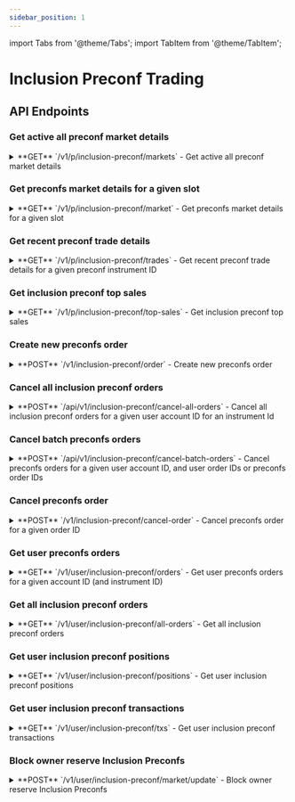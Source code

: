 ```yaml
---
sidebar_position: 1
---
```


import Tabs from '@theme/Tabs';
import TabItem from '@theme/TabItem';

# Inclusion Preconf Trading

## API Endpoints

### Get active all preconf market details

<div className="api-endpoints-grid">

<details className="api-endpoint">
<summary className="api-endpoint-header">
  <span className="api-method-get">**GET**</span> `/v1/p/inclusion-preconf/markets` - Get active all preconf market details
</summary>

**Code Example:**
<Tabs>
<TabItem value="http" label="HTTP" default>

```bash
curl -X GET /v1/p/inclusion-preconf/markets
```

</TabItem>
<TabItem value="python" label="Python">

```python
import requests

url = "https://mainnet.app.ethgas.com/api/v1/p/inclusion-preconf/markets"

headers = {}

response = requests.get(url, headers=headers)

print(response.text)
```

</TabItem>
</Tabs>

**Request Parameters:**

| Parameter | Required | Type | Description |
| --- | --- | --- | --- |
| None | - | - | No parameters required |

**Example Response:**

```json
{
    "success": true,
    "data": {
        "markets": [
            {
                "marketId": 1000002880221,
                "slot": 2880221,
                "instrumentId": "ETH-PC-2880221",
                "name": "Eth Preconf Inclusion Slot #2880221",
                "quantityStep": "1",
                "minQuantity": "1",
                "maxQuantity": "30000000",
                "priceStep": "0.00000000001",
                "minPrice": "0.00000000001",
                "maxPrice": "0.00001",
                "collateralPerSlot": "3.996",
                "totalPreconf": 36000000,
                "availablePreconf": 30000000,
                "direction": true,
                "price": "0.00000001302",
                "midPrice": "0.00000001299",
                "status": 1,
                "maturityTime": 1730465048000,
                "trxSubmitTime": 1730465050000,
                "blockTime": 1730465052000,
                "finalityTime": 1730465820000,
                "totalGas": 29982469,
                "validatorType": 1,
                "updateDate": 1730465042000
            }
        ]
    }
}
```

**Response Body:**

| Name | Type | Description |
| --- | --- | --- |
| markets | array | List of Market objects |
| └ marketId | integer | Preconf market ID |
| └ slot | integer | Slot number of the block |
| └ instrumentId | string | Inclusion Preconf Market instrument ID<br/><br/>Use endpoint [GET /api/v1/p/inclusion-preconf/markets] to get a list of all available inclusion preconf markets' instrument IDs |
| └ name | string | Preconf market name<br/><br/>In format: "ETH-PC-xxxxxx" |
| └ quantityStep | string | Minimum increment between different order quantities |
| └ minQuantity | string | Minimum order quantity |
| └ maxQuantity | string | Maximum order quantity |
| └ priceStep | string | Minimum increment between valid price levels |
| └ minPrice | string | Minimum price |
| └ maxPrice | string | Maximum price |
| └ collateralPerSlot | string | ETH reserved by validator as collateral for this slot |
| └ totalPreconf | integer | Total preconf quantity for this slot |
| └ availablePreconf | integer | Available preconf quantity for trading |
| └ direction | boolean | The last trading direction (true = buy, false = sell) |
| └ price | string | Latest traded market price for this market |
| └ midPrice | string | Mid price of bid and ask |
| └ status | integer | Market status - see [Market Status Codes](/docs/reference/lookup-tables#market-status-codes) |
| └ maturityTime | integer | Datetime (in UNIX time) when the market will be closed |
| └ trxSubmitTime | integer | Datetime (in UNIX time) when the market will be closed for submitting transactions |
| └ blockTime | integer | Datetime (in UNIX time) when the block starts |
| └ finalityTime | integer | Datetime (in UNIX time) when the block is being finalized |
| └ totalGas | integer | Total gas available for sale in this block |
| └ validatorType | integer | Type of validator (0 for normal validators, 1 for SSV validators) |
| └ updateDate | integer | Datetime (in UNIX time) when the market orderbook was last updated |

</details>

### Get preconfs market details for a given slot

<details className="api-endpoint">
<summary className="api-endpoint-header">
  <span className="api-method-get">**GET**</span> `/v1/p/inclusion-preconf/market` - Get preconfs market details for a given slot
</summary>

**Code Example:**
<Tabs>
<TabItem value="http" label="HTTP" default>

```bash
curl -X GET /v1/p/inclusion-preconf/market?slot=2880221
```

</TabItem>
<TabItem value="python" label="Python">

```python
import requests

url = "https://mainnet.app.ethgas.com/api/v1/p/inclusion-preconf/market"

params = {
    "slot": 2880221
}

headers = {}

response = requests.get(url, headers=headers, params=params)

print(response.text)
```

</TabItem>
</Tabs>

**Request Parameters:**

| Parameter | Required | Type | Description |
| --- | --- | --- | --- |
| slot | YES | integer | Slot number |

**Example Response:**

```json
{
    "success": true,
    "data": {
        "market": {
            "marketId": 1000002880221,
            "slot": 2880221,
            "instrumentId": "ETH-PC-2880221",
            "name": "Eth Preconf Inclusion Slot #2880221",
            "quantityStep": "1",
            "minQuantity": "1",
            "maxQuantity": "30000000",
            "priceStep": "0.00000000001",
            "minPrice": "0.00000000001",
            "maxPrice": "0.00001",
            "collateralPerSlot": "3.996",
            "totalPreconf": 36000000,
            "availablePreconf": 30000000,
            "direction": true,
            "price": "0.00000001302",
            "midPrice": "0.00000001299",
            "status": 1,
            "maturityTime": 1730465048000,
            "trxSubmitTime": 1730465050000,
            "blockTime": 1730465052000,
            "finalityTime": 1730465820000,
            "totalGas": 29982469,
            "validatorType": 1,
            "updateDate": 1730465042000
        }
    }
}
```

**Response Body:**

| Name | Type | Description |
| --- | --- | --- |
| market | object | Market object |
| └ marketId | integer | Preconf market ID |
| └ slot | integer | Slot number of the block |
| └ instrumentId | string | Inclusion Preconf Market instrument ID<br/><br/>Use endpoint [GET /api/v1/p/inclusion-preconf/markets] to get a list of all available instrument IDs |
| └ name | string | Preconf market name<br/><br/>In format: "ETH-PC-xxxxxx" |
| └ quantityStep | string | Minimum increment between different order quantities |
| └ minQuantity | string | Minimum order quantity |
| └ maxQuantity | string | Maximum order quantity |
| └ priceStep | string | Minimum increment between valid price levels |
| └ minPrice | string | Minimum price |
| └ maxPrice | string | Maximum price |
| └ collateralPerSlot | string | ETH reserved by validator as collateral for this slot |
| └ totalPreconf | integer | Total preconf quantity for this slot |
| └ availablePreconf | integer | Available preconf quantity for trading |
| └ direction | boolean | The last trading direction (true = buy, false = sell) |
| └ price | string | Latest traded market price for this market |
| └ midPrice | string | Mid price of bid and ask |
| └ status | integer | Market status - see [Market Status Codes](/docs/reference/lookup-tables#market-status-codes) |
| └ maturityTime | integer | Datetime (in UNIX time) when the market will be closed |
| └ trxSubmitTime | integer | Datetime (in UNIX time) when the market will be closed for submitting transactions |
| └ blockTime | integer | Datetime (in UNIX time) when the block starts |
| └ finalityTime | integer | Datetime (in UNIX time) when the block is being finalized |
| └ totalGas | integer | Total gas available for sale in this block |
| └ validatorType | integer | Type of validator (0 for normal validators, 1 for SSV validators) |
| └ updateDate | integer | Datetime (in UNIX time) when the market orderbook was last updated |

</details>

### Get recent preconf trade details

<details className="api-endpoint">
<summary className="api-endpoint-header">
  <span className="api-method-get">**GET**</span> `/v1/p/inclusion-preconf/trades` - Get recent preconf trade details for a given preconf instrument ID
</summary>

**Code Example:**
<Tabs>
<TabItem value="http" label="HTTP" default>

```bash
curl -X GET /v1/p/inclusion-preconf/trades?instrumentId=ETH-PC-988403&limit=10
```

</TabItem>
<TabItem value="python" label="Python">

```python
import requests

url = "https://mainnet.app.ethgas.com/api/v1/p/inclusion-preconf/trades"

params = {
    "instrumentId": "ETH-PC-988403",
    "limit": 10
}

headers = {}

response = requests.get(url, headers=headers, params=params)

print(response.text)
```

</TabItem>
</Tabs>

**Request Parameters:**

| Parameter | Required | Type | Description |
| --- | --- | --- | --- |
| instrumentId | YES | string | Instrument ID |
| limit | NO | integer | Maximum number of transactions to return |

**Example Response:**

```json
{
    "trades": [
        {
            "trxId": "1231310314",
            "instrumentId": "ETH-PC-988403",
            "side": false,
            "price": "0.0501",
            "quantity": "210000",
            "date": 1689833397180
        },
        {
            "trxId": "1231310327",
            "instrumentId": "ETH-PC-988403",
            "side": false,
            "price": "0.0493",
            "quantity": "400000",
            "date": 1689833043675
        }
    ]
}
```

**Response Body:**

| Name | Type | Description |
| --- | --- | --- |
| trades | array | List of trades |
| └ trxId | string | Transaction Id |
| └ instrumentId | string | Inclusion Preconf market instrument ID<br/><br/>Use endpoint [GET /api/v1/p/inclusion-preconf/markets] to get a list of all available inclusion preconf markets' instrument IDs |
| └ side | boolean | Trade side (true for buy, false for sell) |
| └ price | string | Price at which the trade occurred |
| └ quantity | string | Traded quantity |
| └ date | integer | Timestamp of the trade in milliseconds |

</details>

### Get inclusion preconf top sales

<details className="api-endpoint">
<summary className="api-endpoint-header">
  <span className="api-method-get">**GET**</span> `/v1/p/inclusion-preconf/top-sales` - Get inclusion preconf top sales
</summary>

**Code Example:**
<Tabs>
<TabItem value="http" label="HTTP" default>

```bash
curl -X GET /v1/p/inclusion-preconf/top-sales
```

</TabItem>
<TabItem value="python" label="Python">

```python
import requests

url = "https://mainnet.app.ethgas.com/api/v1/p/inclusion-preconf/top-sales"

headers = {}

response = requests.get(url, headers=headers)

print(response.text)
```

</TabItem>
</Tabs>

**Request Parameters:**

| Parameter | Required | Type | Description |
| --- | --- | --- | --- |
| None | - | - | No parameters required |

**Response Body:**

| Name | Type | Description |
| --- | --- | --- |
| topSales | array | List of top sales |
| └ slot | integer | Slot ID |
| └ totalGas | integer | Total gas purchased in this slot |
| └ sales | array | Array of top gas sales |
| 　└ price | string | Purchased price in average |
| 　└ quantity | string | Purchased gas quantity |

</details>

### Create new preconfs order

<details className="api-endpoint">
<summary className="api-endpoint-header">
  <span className="api-method-post">**POST**</span> `/v1/inclusion-preconf/order` - Create new preconfs order
</summary>

**Code Example:**
<Tabs>
<TabItem value="http" label="HTTP" default>

```bash
curl -H "Authorization: Bearer {{access_token}}" -X POST /v1/inclusion-preconf/order \
  -H "Content-Type: application/json" \
  -d '{
    "instrumentId": "ETH-PC-9884031",
    "accountId": 128,
    "side": 1,
    "orderType": 2,
    "quantity": 10000,
    "clientOrderId": "05d61624",
    "passive": false,
    "price": 0.01
}'
```

</TabItem>
<TabItem value="python" label="Python">

```python
import requests

url = "https://mainnet.app.ethgas.com/api/v1/inclusion-preconf/order"

payload = {
    "instrumentId": "ETH-PC-9884031",
    "accountId": 128,
    "side": 1,
    "orderType": 2,
    "quantity": 10000,
    "clientOrderId": "05d61624",
    "passive": False,
    "price": 0.01
}

headers = {
    'Content-Type': 'application/json',
    'Authorization': 'Bearer {{access_token}}'
}

response = requests.post(url, headers=headers, json=payload)

print(response.text)
```

</TabItem>
</Tabs>

**Request Parameters:**

| Parameter | Required | Type | Description |
| --- | --- | --- | --- |
| instrumentId | NO | string | Instrument ID |
| accountId | YES | integer | Account ID |
| side | NO | integer | Order Side. Buy = 1, Sell = 0 |
| orderType | YES | integer | Order Type. Market = 1, Limit = 2, FOK = 3 |
| clientOrderId | YES | string | A client generated random string as orderId |
| passive | NO | boolean | (Post-only) Whether the order is a maker order only (i.e. can only be lifted, but cannot lift/take any orders from the orderbook itself - in other words, can only add liquidity)<br/><br/>If set to false, there are no such restrictions and the order can immediately lift (i.e. take) existing orders in the orderbook if it is crossing the bid/sell price spread |
| price | NO | double | Order price. Only applicable to limit, fok order |
| quantity | YES | integer | Quantity to buy or sell |

**Example Response:**

```json
{
    "success": true,
    "data": {
        "order": {
            "orderId": 204415806,
            "instrumentId": "ETH-PC-9884031",
            "accountId": 128,
            "side": true,
            "orderType": 2,
            "quantity": "10000",
            "fulfilled": "5000",
            "price": "0.01",
            "status": 1,
            "clientOrderId": "05d61624",
            "passive": false,
            "orderDate": 1697449417659,
            "source": 1
        }
    }
}
```

**Response Body:**

| Name | Type | Description |
| --- | --- | --- |
| order | object | Order object |
| └ orderId | integer | Unique order ID, assigned by ETHGas |
| └ instrumentId | string | Inclusion Preconf market instrument ID<br/><br/>Use endpoint [GET /api/v1/p/inclusion-preconf/markets] to get a list of all available inclusion preconf markets' instrument IDs |
| └ accountId | integer | Unique ID for each of the user's current & trading accounts assigned by ETHGas |
| └ side | boolean | buy order (true) or sell order (false) |
| └ orderType | integer | Market order (1) or limit order (2) |
| └ quantity | string | Order quantity |
| └ fulfilled | string | Quantity that has already been executed |
| └ price | string | Price of the order |
| └ status | integer | Order status - see [Order Status Codes](/docs/reference/lookup-tables#order-status-codes) |
| └ clientOrderId | string | An arbitrary string with max 32 characters (preferably unique) provided by the client when the order was created |
| └ passive | boolean | Whether the order is a maker order only |
| └ orderDate | integer | Datetime (in UNIX time) when the order was created |
| └ source | integer | Where the order is originated |

</details>

### Cancel all inclusion preconf orders

<details className="api-endpoint">
<summary className="api-endpoint-header">
  <span className="api-method-post">**POST**</span> `/api/v1/inclusion-preconf/cancel-all-orders` - Cancel all inclusion preconf orders for a given user account ID for an instrument Id
</summary>

**Code Example:**
<Tabs>
<TabItem value="http" label="HTTP" default>

```bash
curl -H "Authorization: Bearer {{access_token}}" -X POST /v1/inclusion-preconf/cancel-all-orders \
  -H "Content-Type: application/json" \
  -d '{
    "accountId": 128,
    "instrumentId": "ETH-PC-1012051"
}'
```

</TabItem>
<TabItem value="python" label="Python">

```python
import requests

url = "https://mainnet.app.ethgas.com/api/v1/inclusion-preconf/cancel-all-orders"

payload = {
    "accountId": 128,
    "instrumentId": "ETH-PC-1012051"
}

headers = {
    'Content-Type': 'application/json',
    'Authorization': 'Bearer {{access_token}}'
}

response = requests.post(url, headers=headers, json=payload)

print(response.text)
```

</TabItem>
</Tabs>

**Request Parameters:**

| Parameter | Required | Type | Description |
| --- | --- | --- | --- |
| accountId | YES | integer | Account ID |
| instrumentId | YES | string | Instrument ID |

**Example Response:**

```json
{
    "success": true,
    "data": {}
}
```

**Response Body:**

| Name | Type | Description |
| --- | --- | --- |
| accountId | integer | Account ID |
| orderId | integer | Order ID |
| code | integer | Response code |

</details>

### Cancel batch preconfs orders

<details className="api-endpoint">
<summary className="api-endpoint-header">
  <span className="api-method-post">**POST**</span> `/api/v1/inclusion-preconf/cancel-batch-orders` - Cancel preconfs orders for a given user account ID, and user order IDs or preconfs order IDs
</summary>

**Code Example:**
<Tabs>
<TabItem value="http" label="HTTP" default>

```bash
curl -H "Authorization: Bearer {{access_token}}" -X POST /v1/inclusion-preconf/cancel-batch-orders \
  -H "Content-Type: application/json" \
  -d '{
    "accountId": 128,
    "instrumentId": "ETH-PC-1012051",
    "orderIds": ["b25ab402", "5e885ddd"]
}'
```

</TabItem>
<TabItem value="python" label="Python">

```python
import requests

url = "https://mainnet.app.ethgas.com/api/v1/inclusion-preconf/cancel-batch-orders"

payload = {
    "accountId": 128,
    "instrumentId": "ETH-PC-1012051",
    "orderIds": [
        "b25ab402",
        "5e885ddd"
    ]
}

headers = {
    'Content-Type': 'application/json',
    'Authorization': 'Bearer {{access_token}}'
}

response = requests.post(url, headers=headers, json=payload)

print(response.text)
```

</TabItem>
</Tabs>

**Request Parameters:**

| Parameter | Required | Type | Description |
| --- | --- | --- | --- |
| accountId | YES | integer | account ID |
| orderIds | YES | List of integer | Order ID |
| instrumentId | YES | string | Instrument ID |

**Example Response:**

```json
{
    "success": true,
    "data": {}
}
```

**Response Body:**

| Name | Type | Description |
| --- | --- | --- |
| accountId | integer | Account ID |
| orderId | integer | Order ID |
| code | integer | Response code |

</details>

### Cancel preconfs order

<details className="api-endpoint">
<summary className="api-endpoint-header">
  <span className="api-method-post">**POST**</span> `/v1/inclusion-preconf/cancel-order` - Cancel preconfs order for a given order ID
</summary>

**Code Example:**
<Tabs>
<TabItem value="http" label="HTTP" default>

```bash
curl -H "Authorization: Bearer {{access_token}}" -X POST /v1/inclusion-preconf/cancel-order \
  -H "Content-Type: application/json" \
  -d '{
    "accountId": 128,
    "instrumentId": "ETH-PC-1012051",
    "orderId": "b25ab402"
}'
```

</TabItem>
<TabItem value="python" label="Python">

```python
import requests

url = "https://mainnet.app.ethgas.com/api/v1/inclusion-preconf/cancel-order"

payload = {
    "accountId": 128,
    "instrumentId": "ETH-PC-1012051",
    "orderId": "b25ab402"
}

headers = {
    'Content-Type': 'application/json',
    'Authorization': 'Bearer {{access_token}}'
}

response = requests.post(url, headers=headers, json=payload)

print(response.text)
```

</TabItem>
</Tabs>

**Request Parameters:**

| Parameter | Required | Type | Description |
| --- | --- | --- | --- |
| instrumentId | YES | string | Instrument ID |
| orderId | YES | integer | Order ID |
| accountId | YES | integer | Account ID |
| clientOrderId | YES | string | A client generated random string as orderId |

**Example Response:**

```json
{
    "success": true,
    "data": {}
}
```

**Response Body:**

| Name | Type | Description |
| --- | --- | --- |
| accountId | integer | Account ID |
| orderId | integer | Order ID |
| code | integer | Response code |

</details>

### Get user preconfs orders

<details className="api-endpoint">
<summary className="api-endpoint-header">
  <span className="api-method-get">**GET**</span> `/v1/user/inclusion-preconf/orders` - Get user preconfs orders for a given account ID (and instrument ID)
</summary>

**Code Example:**
<Tabs>
<TabItem value="http" label="HTTP" default>

```bash
curl -H "Authorization: Bearer {{access_token}}" -X GET /v1/user/inclusion-preconf/orders?accountId=128&instrumentId=ETH-PC-9884031
```

</TabItem>
<TabItem value="python" label="Python">

```python
import requests

url = "https://mainnet.app.ethgas.com/api/v1/user/inclusion-preconf/orders"

params = {
    "accountId": 128,
    "instrumentId": "ETH-PC-9884031"
}

headers = {
    'Authorization': 'Bearer {{access_token}}'
}

response = requests.get(url, headers=headers, params=params)

print(response.text)
```

</TabItem>
</Tabs>

**Request Parameters:**

| Parameter | Required | Type | Description |
| --- | --- | --- | --- |
| instrumentId | NO | string | Instrument ID |
| accountId | YES | integer | Account ID |
| onbook | NO | boolean | Pending Orders Only? |
| done | NO | boolean | Done Orders Only? |
| asc | NO | boolean | Sort direction, true = ascending, false = descending, default to false |
| limit | NO | integer | Maximum Number of Orders To Return |

**Example Response:**

```json
{
    "success": true,
    "data": {
        "orders": [
            {
                "orderId": 204421028,
                "marketId": 1000009884031,
                "accountId": 128,
                "instrumentId": "ETH-PC-9884031",
                "side": false,
                "orderType": 1,
                "quantity": "994.66",
                "fulfilled": "994.66",
                "price": 0.00000000535,
                "fees": "0",
                "status": 10,
                "clientOrderId": "y0xja3Xi",
                "passive": false,
                "orderDate": 1697449610000,
                "source": 1,
                "updateDate": 1697449609000
            }
        ]
    }
}
```

**Response Body:**

| Name | Type | Description |
| --- | --- | --- |
| orders | array | List of order object |
| └ orderId | integer | Unique order ID, assigned by ETHGas |
| └ marketId | integer | ETHGas marketId |
| └ accountId | integer | Unique ID for each of the user's current & trading accounts assigned by ETHGas |
| └ instrumentId | string | Inclusion Preconf Market instrument ID<br/><br/>Use endpoint [GET /api/v1/p/inclusion-preconf/markets] to get a list of all available inclusion preconf markets' instrument IDs |
| └ side | boolean | buy order (true) or sell order (false) |
| └ orderType | integer | Market order (1) or limit order (2)<br/><br/>If an order is sent with both a price specified and an orderType of 1, then a maximum slippage order is created |
| └ quantity | string | Order quantity |
| └ fulfilled | string | Whether the order has already been executed |
| └ price | string | Price of the preconfirmation<br/><br/>The should not be included for a regular market order; however if an order is sent with both a price specified and an orderType of 1, then a maximum slippage order is created |
| └ fees | string | Fees charged for this order |
| └ status | integer | Order status - see [Order Status Codes](/docs/reference/lookup-tables#order-status-codes) |
| └ clientOrderId | string | An arbitrary string with max 32 characters (preferably unique) provided by the client when the order was created |
| └ passive | boolean | (Post-only) Whether the order is a maker order only (i.e. can only be lifted, but cannot lift/take any orders from the orderbook itself - in other words, can only add liquidity)<br/><br/>If set to false, there are no such restrictions and the order can immediately lift (i.e. take) existing orders in the orderbook if it is crossing the bid/sell price spread |
| └ orderDate | integer | Datetime (in UNIX time) when the order was placed |
| └ source | integer | Where the order is originated<br/><br/>1: User interface |
| └ updateDate | integer | Datetime (in UNIX time) when the order was last updated |

</details>

### Get all inclusion preconf orders

<details className="api-endpoint">
<summary className="api-endpoint-header">
  <span className="api-method-get">**GET**</span> `/v1/user/inclusion-preconf/all-orders` - Get all inclusion preconf orders
</summary>

**Code Example:**
<Tabs>
<TabItem value="http" label="HTTP" default>

```bash
curl -H "Authorization: Bearer {{access_token}}" -X GET /v1/user/inclusion-preconf/all-orders
```

</TabItem>
<TabItem value="python" label="Python">

```python
import requests

url = "https://mainnet.app.ethgas.com/api/v1/user/inclusion-preconf/all-orders"

headers = {
    'Authorization': 'Bearer {{access_token}}'
}

response = requests.get(url, headers=headers)

print(response.text)
```

</TabItem>
</Tabs>

**Request Parameters:**

| Parameter | Required | Type | Description |
| --- | --- | --- | --- |
| None | - | - | No parameters required |

**Response Body:**

| Name | Type | Description |
| --- | --- | --- |
| orders | array | List of all user's inclusion preconf orders |
| └ orderId | integer | Order ID |
| └ marketId | integer | Market ID |
| └ instrumentId | string | Instrument ID |
| └ side | boolean | Order side |
| └ orderType | integer | Order type |
| └ quantity | string | Order quantity |
| └ price | string | Order price |
| └ status | integer | Order status |
| └ createDate | integer | Creation timestamp |
| └ updateDate | integer | Last update timestamp |

</details>

### Get user inclusion preconf positions

<details className="api-endpoint">
<summary className="api-endpoint-header">
  <span className="api-method-get">**GET**</span> `/v1/user/inclusion-preconf/positions` - Get user inclusion preconf positions
</summary>

**Code Example:**
<Tabs>
<TabItem value="http" label="HTTP" default>

```bash
curl -H "Authorization: Bearer {{access_token}}" -X GET /v1/user/inclusion-preconf/positions
```

</TabItem>
<TabItem value="python" label="Python">

```python
import requests

url = "https://mainnet.app.ethgas.com/api/v1/user/inclusion-preconf/positions"

headers = {
    'Authorization': 'Bearer {{access_token}}'
}

response = requests.get(url, headers=headers)

print(response.text)
```

</TabItem>
</Tabs>

**Request Parameters:**

| Parameter | Required | Type | Description |
| --- | --- | --- | --- |
| None | - | - | No parameters required |

**Response Body:**

| Name | Type | Description |
| --- | --- | --- |
| positions | array | List of user's inclusion preconf positions |
| └ positionId | integer | Position ID |
| └ marketId | integer | Market ID |
| └ instrumentId | string | Instrument ID |
| └ quantity | string | Position quantity |
| └ price | string | Position price |
| └ status | integer | Position status |
| └ createDate | integer | Creation timestamp |
| └ updateDate | integer | Last update timestamp |

</details>

### Get user inclusion preconf transactions

<details className="api-endpoint">
<summary className="api-endpoint-header">
  <span className="api-method-get">**GET**</span> `/v1/user/inclusion-preconf/txs` - Get user inclusion preconf transactions
</summary>

**Code Example:**
<Tabs>
<TabItem value="http" label="HTTP" default>

```bash
curl -H "Authorization: Bearer {{access_token}}" -X GET /v1/user/inclusion-preconf/txs?instrumentId=ETH-PC-9884031&limit=10
```

</TabItem>
<TabItem value="python" label="Python">

```python
import requests

url = "https://mainnet.app.ethgas.com/api/v1/user/inclusion-preconf/txs"

params = {
    "instrumentId": "ETH-PC-9884031",
    "limit": 10
}

headers = {
    'Authorization': 'Bearer {{access_token}}'
}

response = requests.get(url, headers=headers, params=params)

print(response.text)
```

</TabItem>
</Tabs>

**Request Parameters:**

| Parameter | Required | Type | Description |
| --- | --- | --- | --- |
| instrumentId | YES | string | Preconf Market instrument ID<br/><br/>Use endpoint [GET /api/v1/p/inclusion-preconf/markets] to get a list of all available inclusion preconf markets' instrument IDs |
| limit | NO | integer | number of transactions returned |

**Response Body:**

| Name | Type | Description |
| --- | --- | --- |
| txs | array | List of trades |
| └ instrumentId | string | Preconf Market instrument ID<br/><br/>Use endpoint [GET /api/v1/p/inclusion-preconf/markets] to get a list of all available inclusion preconf markets' instrument IDs |
| └ trxId | integer | Transaction Id |
| └ buyerAccountId | integer | Buyer Account Id |
| └ sellerAccountId | integer | Seller Account Id |
| └ side | integer | Order Side. Buy = 1, Sell = 0 |
| └ price | string | Latest traded market price for this market |
| └ quantity | integer | Quantity always = 1 |
| └ date | integer | Datetime (in UNIX time) when the market orderbook was last updated |

</details>

### Block owner reserve Inclusion Preconfs

<details className="api-endpoint">
<summary className="api-endpoint-header">
  <span className="api-method-post">**POST**</span> `/v1/user/inclusion-preconf/market/update` - Block owner reserve Inclusion Preconfs
</summary>

**Code Example:**
<Tabs>
<TabItem value="http" label="HTTP" default>

```bash
curl -H "Authorization: Bearer {{access_token}}" -X POST /v1/user/inclusion-preconf/market/update \
  -H "Content-Type: application/json" \
  -d '{
    "instrumentId": "ETH-PC-475423",
    "reservedQty": 1000
}'
```

</TabItem>
<TabItem value="python" label="Python">

```python
import requests

url = "https://mainnet.app.ethgas.com/api/v1/user/inclusion-preconf/market/update"

payload = {
    'instrumentId': 'ETH-PC-475423',
    'reservedQty': 1000
}

headers = {
    'Content-Type': 'application/json',
    'Authorization': 'Bearer {{access_token}}'
}

response = requests.post(url, headers=headers, json=payload)

print(response.text)
```

</TabItem>
</Tabs>

**Request Parameters:**

| Parameter | Required | Type | Description |
| --- | --- | --- | --- |
| instrumentId | YES | String | Instrument ID |
| reservedQty | YES | Integer | Reserved quantity |

**Example Response:**

```json
{
    "success": true,
    "data": {}
}
```

**Response Body:**

| Name | Type | Description |
| --- | --- | --- |
| success | boolean | Operation success status |

</details>

</div>
